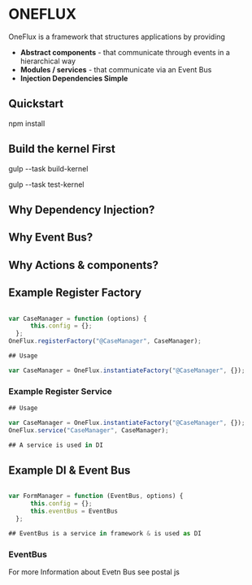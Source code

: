 

# ONEFLUX
OneFlux is a framework that structures applications by providing
- **Abstract components** - that communicate through events in a hierarchical way
- **Modules / services** - that communicate via an Event Bus
- **Injection Dependencies Simple**

## Quickstart

npm install

## Build the kernel First
gulp --task build-kernel
        
gulp --task test-kernel


## Why Dependency Injection?

## Why Event Bus?

## Why Actions & components?

## Example Register Factory

```js

var CaseManager = function (options) {
      this.config = {};
  };
OneFlux.registerFactory("@CaseManager", CaseManager);

## Usage

var CaseManager = OneFlux.instantiateFactory("@CaseManager", {});
```

### Example Register Service

```js
## Usage

var CaseManager = OneFlux.instantiateFactory("@CaseManager", {});
OneFlux.service("CaseManager", CaseManager);

## A service is used in DI
```

## Example DI & Event Bus

```js

var FormManager = function (EventBus, options) {
      this.config = {};
      this.eventBus = EventBus
  };

## EventBus is a service in framework & is used as DI
```

### EventBus
For more Information about Evetn Bus see postal js
